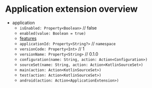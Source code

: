 # Application extension overview

- application
    - `isEnabled: Property<Boolean>` // false
    - `enabled(value: Boolean = true)`
    - [features](features/FEATURES_EXTENSION_OVERVIEW.md)
    - `applicationId: Property<String?>` // `namespace`
    - `versionCode: Property<Int>` // 1
    - `versionName: Property<String>` // 0.1.0
    - `configuration(name: String, action: Action<Configuration>)`
    - `sourceSet(name: String, action: Action<KotlinSourceSet>)`
    - `main(action: Action<KotlinSourceSet>)`
    - `test(action: Action<KotlinSourceSet>)`
    - `android(action: Action<ApplicationExtension>)`
